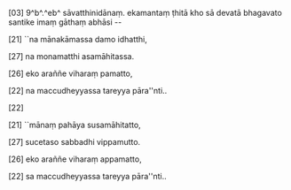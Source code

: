 [03] 9^b^.^eb^ sāvatthinidānaṃ. ekamantaṃ ṭhitā kho sā  devatā bhagavato santike imaṃ gāthaṃ abhāsi --

[21] ``na mānakāmassa damo idhatthi,

[27] na monamatthi asamāhitassa.

[26] eko araññe viharaṃ pamatto,

[22] na maccudheyyassa tareyya pāra''nti..

[22]

[21] ``mānaṃ pahāya susamāhitatto,

[27] sucetaso sabbadhi vippamutto.

[26] eko araññe viharaṃ appamatto,

[22] sa maccudheyyassa tareyya pāra''nti..